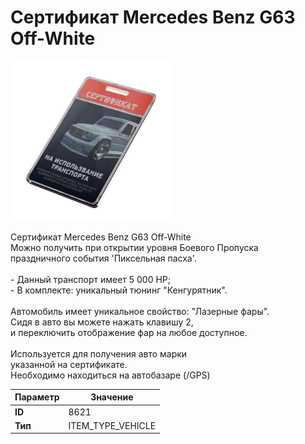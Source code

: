 # Сертификат Mercedes Benz G63 Off-White

![Item Image](../img/8621.webp?raw=true)

Сертификат Mercedes Benz G63 Off-White<br>Можно получить при открытии уровня Боевого Пропуска<br>праздничного события 'Пиксельная пасха'.<br><br>- Данный транспорт имеет 5 000 HP;<br>- В комплекте: уникальный тюнинг "Кенгурятник".<br><br>Автомобиль имеет уникальное свойство: "Лазерные фары".<br>Сидя в авто вы можете нажать клавишу 2,<br>и переключить отображение фар на любое доступное.<br><br>Используется для получения авто марки <br>указанной на сертификате.<br>Необходимо находиться на автобазаре (/GPS)


| Параметр | Значение |
|----------|----------|
| **ID** | 8621 |
| **Тип** | ITEM_TYPE_VEHICLE |

